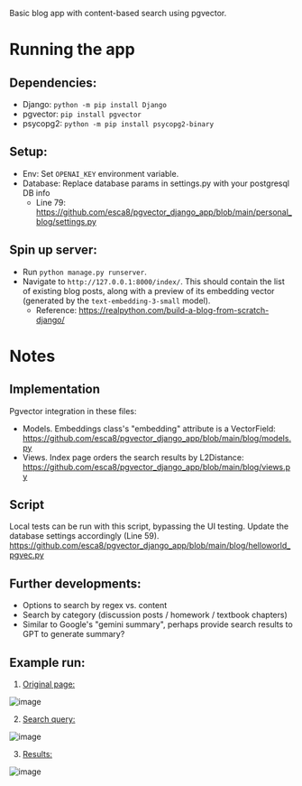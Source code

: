 Basic blog app with content-based search using pgvector. 

# Running the app
## Dependencies: 
- Django: `python -m pip install Django`
- pgvector: `pip install pgvector`
- psycopg2: `python -m pip install psycopg2-binary`

## Setup:
- Env: Set `OPENAI_KEY` environment variable. 
- Database: Replace database params in settings.py with your postgresql DB info
  - Line 79: https://github.com/esca8/pgvector_django_app/blob/main/personal_blog/settings.py

## Spin up server: 
- Run `python manage.py runserver`. 
- Navigate to `http://127.0.0.1:8000/index/`. This should contain the list of existing blog posts, along with a preview of its embedding vector (generated by the `text-embedding-3-small` model). 
  - Reference: https://realpython.com/build-a-blog-from-scratch-django/

# Notes
## Implementation 
Pgvector integration in these files: 
- Models. Embeddings class's "embedding" attribute is a VectorField: https://github.com/esca8/pgvector_django_app/blob/main/blog/models.py
- Views. Index page orders the search results by L2Distance: https://github.com/esca8/pgvector_django_app/blob/main/blog/views.py

## Script
Local tests can be run with this script, bypassing the UI testing. Update the database settings accordingly (Line 59). 
https://github.com/esca8/pgvector_django_app/blob/main/blog/helloworld_pgvec.py 

## Further developments: 
- Options to search by regex vs. content
- Search by category (discussion posts / homework / textbook chapters)
- Similar to Google's "gemini summary", perhaps provide search results to GPT to generate summary?

## Example run: 
1. <ins>Original page:</ins>

![image](https://github.com/user-attachments/assets/6fb38478-66f0-43f5-8e85-7d4bc47954f7)

2. <ins>Search query:</ins> 

![image](https://github.com/user-attachments/assets/a24e45e3-3c5a-474e-814f-1bac14d649e1)

3. <ins>Results:</ins> 

![image](https://github.com/user-attachments/assets/dfaf5703-0769-400e-b183-bf0c363ea475)
